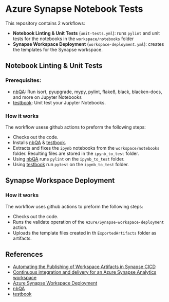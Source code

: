 # Azure Synapse Notebook Tests

This repository contains 2 workflows:

- **Notebook Linting & Unit Tests** (`unit-tests.yml`): runs `pylint` and unit tests for the notebooks in the `workspace/notebooks` folder
- **Synapse Workspace Deployment** (`workspace-deployment.yml`): creates the templates for the Synapse workspace.

## Notebook Linting & Unit Tests

### Prerequisites:

- [nbQA](https://github.com/nbQA-dev/nbQA): Run isort, pyupgrade, mypy, pylint, flake8, black, blacken-docs, and more on Jupyter Notebooks
- [testbook](https://github.com/nteract/testbook): Unit test your Jupyter Notebooks.

### How it works

The workflow usese github actions to preform the following steps:

- Checks out the code.
- Installs [nbQA](https://github.com/nbQA-dev/nbQA) & [testbook](https://github.com/nteract/testbook).
- Extracts and fixes the `ipynb` notebooks from the `workspace/notebooks` folder. Resulting files are stored in the `ipynb_to_test` folder.
- Using [nbQA](https://github.com/nbQA-dev/nbQA) runs `pylint` on the `ipynb_to_test` folder.
- Using [testbook](https://github.com/nteract/testbook) run `pytest` on the `ipynb_to_test` folder.

## Synapse Workspace Deployment

### How it works

The workflow uses github actions to preform the following steps:

- Checks out the code.
- Runs the validate operation of the `Azure/Synapse-workspace-deployment` action.
- Uploads the template files created in th `ExportedArtifacts` folder as artifacts.

## References

- [Automating the Publishing of Workspace Artifacts in Synapse CICD](https://techcommunity.microsoft.com/t5/azure-synapse-analytics-blog/automating-the-publishing-of-workspace-artifacts-in-synapse-cicd/ba-p/3603042)
- [Continuous integration and delivery for an Azure Synapse Analytics workspace](https://learn.microsoft.com/en-us/azure/synapse-analytics/cicd/continuous-integration-delivery#set-up-a-release-in-github-actions)
- [Azure Synapse Workspace Deployment](https://github.com/Azure/Synapse-workspace-deployment)
- [nbQA](https://github.com/nbQA-dev/nbQA)
- [testbook](https://github.com/nteract/testbook)